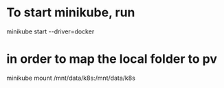 # To start minikube, run
minikube start --driver=docker

# in order to map the local folder to pv
minikube mount /mnt/data/k8s:/mnt/data/k8s